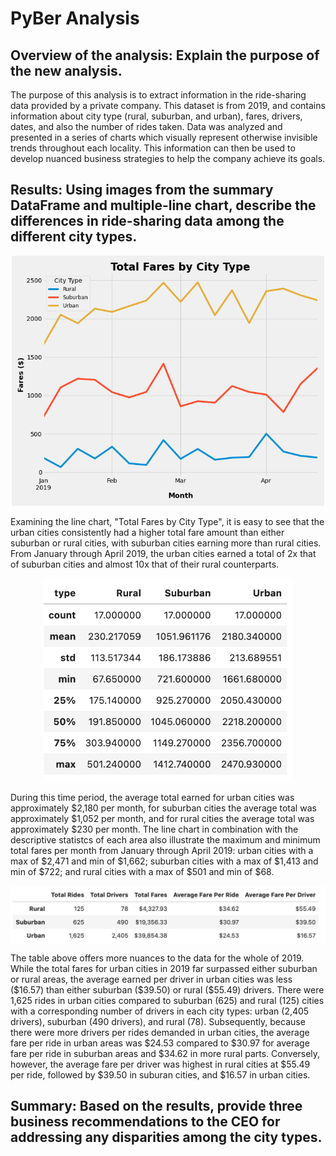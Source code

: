 # PyBer Analysis
## Overview of the analysis: Explain the purpose of the new analysis.
The purpose of this analysis is to extract information in the ride-sharing data provided by a private company. This dataset is from 2019, and contains information about city type (rural, suburban, and urban), fares, drivers, dates, and also the number of rides taken. Data was analyzed and presented in a series of charts which visually represent otherwise invisible trends throughout each locality. This information can then be used to develop nuanced business strategies to help the company achieve its goals. 

## Results: Using images from the summary DataFrame and multiple-line chart, describe the differences in ride-sharing data among the different city types.
<p align="center">
<img src="https://github.com/Shelka4444/PyBer_Analysis/blob/main/Analysis/Total_Fares.png" alt="Ride Share Chart" width=500>  
</p>
Examining the line chart, "Total Fares by City Type", it is easy to see that the urban cities consistently had a higher total fare amount than either suburban or rural cities, with suburban cities earning more than rural cities. From January through April 2019, the urban cities earned a total of 2x that of suburban cities and almost 10x that of their rural counterparts. 

<p align="center">
<img src="https://github.com/Shelka4444/PyBer_Analysis/blob/main/Analysis/Fares_stats.png" alt="Statistics for Total Fares" width=400>  
</p>
During this time period, the average total earned for urban cities was approximately $2,180 per month, for suburban cities the average total was approximately $1,052 per month, and for rural cities the average total was approximately $230 per month. The line chart in combination with the descriptive statistcs of each area also illustrate the maximum and minimum total fares per month from January through April 2019: urban cities with a max of $2,471 and min of $1,662; suburban cities with a max of $1,413 and min of $722; and rural cities with a max of $501 and min of $68.

<p align="center">
<img src= "https://github.com/Shelka4444/PyBer_Analysis/blob/main/Analysis/Ride%20share%20df.png" alt="Ride Share Table" width=750 align="center">
</p>
The table above offers more nuances to the data for the whole of 2019. While the total fares for urban cities in 2019 far surpassed either suburban or rural areas, the average earned per driver in urban cities was less ($16.57) than either suburban ($39.50) or rural ($55.49) drivers. There were 1,625 rides in urban cities compared to suburban (625) and rural (125) cities with a corresponding number of drivers in each city types: urban (2,405 drivers), suburban (490 drivers), and rural (78). Subsequently, because there were more drivers per rides demanded in urban cities, the average fare per ride in urban areas was $24.53 compared to $30.97 for average fare per ride in suburban areas and $34.62 in more rural parts. Conversely, however, the average fare per driver was highest in rural cities at $55.49 per ride, followed by $39.50 in suburan cities, and $16.57 in urban cities.



                                                                                                                 
## Summary: Based on the results, provide three business recommendations to the CEO for addressing any disparities among the city types.
